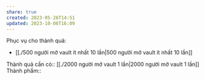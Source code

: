 ```yaml
---
share: true
created: 2023-05-26T14:51
updated: 2023-10-06T16:09
---
```

Phục vụ cho thành quả:
- [[./500 người mở vault ít nhất 10 lần|500 người mở vault ít nhất 10 lần]]

Thành quả cần có:: [[./2000 người mở vault 1 lần|2000 người mở vault 1 lần]]
Thành phẩm::
